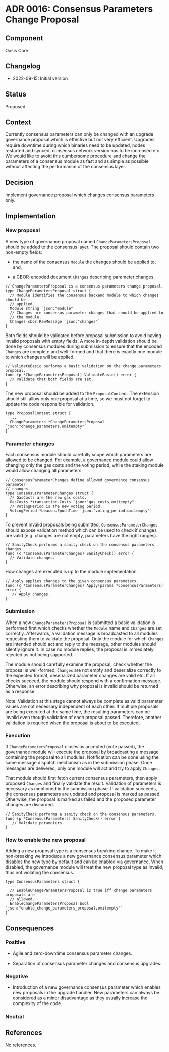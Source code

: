 # ADR 0016: Consensus Parameters Change Proposal

## Component

Oasis Core

## Changelog

- 2022-09-15: Initial version

## Status

Proposed

## Context

Currently consensus parameters can only be changed with an upgrade governance
proposal which is effective but not very efficient. Upgrades require downtime
during which binaries need to be updated, nodes restarted and synced, consensus
network version has to be increased etc. We would like to avoid this cumbersome
procedure and change the parameters of a consensus module as fast and as simple
as possible without affecting the performance of the consensus layer.

## Decision

Implement governance proposal which changes consensus parameters only.

## Implementation

### New proposal

A new type of governance proposal named `ChangeParametersProposal` should be
added to the consensus layer. The proposal should contain two non-empty fields:

- the name of the consensus `Module` the changes should be applied to, and,

- a CBOR-encoded document `Changes` describing parameter changes.

```golang
// ChangeParametersProposal is a consensus parameters change proposal.
type ChangeParametersProposal struct {
  // Module identifies the consensus backend module to which changes should be
  // applied.
  Module string `json:"module"`
  // Changes are consensus parameter changes that should be applied to
  // the module.
  Changes cbor.RawMessage `json:"changes"`
}
```

Both fields should be validated before proposal submission to avoid having
invalid proposals with empty fields. A more in-depth validation should be done
by consensus modules during submission to ensure that the encoded `Changes` are
complete and well-formed and that there is exactly one module to which changes
will be applied.

```golang
// ValidateBasic performs a basic validation on the change parameters proposal.
func (p *ChangeParametersProposal) ValidateBasic() error {
  // Validate that both fields are set.
}
```

The new proposal should be added to the `ProposalContent`. The extension should
still allow only one proposal at a time, so we must not forget to update
the code responsible for validation.

```golang
type ProposalContent struct {
  ...
  ChangeParameters *ChangeParametersProposal `json:"change_parameters,omitempty"`
}
```

### Parameter changes

Each consensus module should carefully scope which parameters are allowed to
be changed. For example, a governance module could allow changing only the gas
costs and the voting period, while the staking module would allow changing
all parameters.

```golang
// ConsensusParameterChanges define allowed governance consensus parameter
// changes.
type ConsensusParameterChanges struct {
  // GasCosts are the new gas costs.
  GasCosts *transaction.Costs `json:"gas_costs,omitempty"`
  // VotingPeriod is the new voting period.
  VotingPeriod *beacon.EpochTime `json:"voting_period,omitempty"`
}
```

To prevent invalid proposals being submitted, `ConsensusParameterChanges`
should expose validation method which can be used to check if changes are
valid (e.g. changes are not empty, parameters have the right ranges).

```golang
// SanityCheck performs a sanity check on the consensus parameters changes.
func (c *ConsensusParameterChanges) SanityCheck() error {
  // Validate changes.
}
```

How changes are executed is up to the module implementation.

```golang
// Apply applies changes to the given consensus parameters.
func (c *ConsensusParameterChanges) Apply(params *ConsensusParameters) error {
   // Apply changes.
}
```

### Submission

When a new `ChangeParametersProposal` is submitted a basic validation is
performed first which checks whether the `Module` name and `Changes` are set
correctly. Afterwards, a validation message is broadcasted to all modules
requesting them to validate the proposal. Only the module for which `Changes`
are intended should act and reply to the message, other modules should silently
ignore it. In case no module replies, the proposal is immediately rejected
as not being supported.

The module should carefully examine the proposal, check whether the proposal
is well-formed, `Changes` are not empty and deserialize correctly to the
expected format, deserialized parameter changes are valid etc. If all checks
succeed, the module should respond with a confirmation message. Otherwise,
an error describing why proposal is invalid should be returned as a response.

Note: Validation at this stage cannot always be complete as valid parameter
values are not necessary independent of each other. If multiple proposals are
being executed at the same time, the resulting parameters can be invalid even
though validation of each proposal passed. Therefore, another validation
is required when the proposal is about to be executed.

### Execution

If `ChangeParametersProposal` closes as accepted (vote passed), the governance
module will execute the proposal by broadcasting a message containing
the proposal to all modules. Notification can be done using the same message
dispatch mechanism as in the submission phase. Once messages are delivered,
only one module will act and try to apply `Changes`.

That module should first fetch current consensus parameters, then apply
proposed `Changes` and finally validate the result. Validation of parameters
is necessary as mentioned in the submission phase. If validation succeeds,
the consensus parameters are updated and proposal is marked as passed.
Otherwise, the proposal is marked as failed and the proposed parameter
changes are discarded.

```golang
// SanityCheck performs a sanity check on the consensus parameters.
func (p *ConsensusParameters) SanityCheck() error {
   // Validate parameters.
}
```

### How to enable the new proposal

Adding a new proposal type is a consensus breaking change. To make it
non-breaking we introduce a new governance consensus parameter which disables
the new type by default and can be enabled via governance. When disabled,
the governance module will treat the new proposal type as invalid, thus not
violating the consensus.

```golang
type ConsensusParameters struct {
  ...
  // EnableChangeParametersProposal is true iff change parameters proposals are
  // allowed.
  EnableChangeParametersProposal bool `json:"enable_change_parameters_proposal,omitempty"`
}
```

## Consequences

### Positive

- Agile and zero-downtime consensus parameter changes.

- Separation of consensus parameter changes and consensus upgrades.

### Negative

- Introduction of a new governance consensus parameter which enables new
  proposals in the upgrade handler. New parameters can always be considered
  as a minor disadvantage as they usually increase the complexity of the code.

### Neutral

## References

No references.
